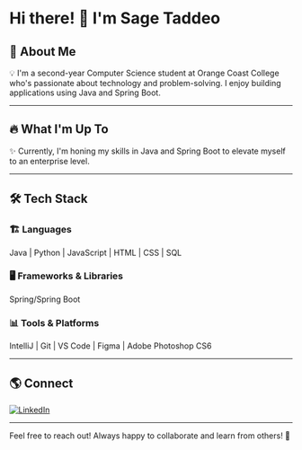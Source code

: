 # **Hi there!** 👋 **I'm Sage Taddeo**

## 🚀 **About Me**

💡 I'm a second-year Computer Science student at Orange Coast College who's passionate about technology and problem-solving. I enjoy building applications using Java and Spring Boot.

---

## 🔥 **What I'm Up To**

✨ Currently, I'm honing my skills in Java and Spring Boot to elevate myself to an enterprise level.

---

## 🛠️ **Tech Stack**

### 🏗️  **Languages** 
Java | Python | JavaScript | HTML | CSS | SQL

### 🖥️  **Frameworks & Libraries** 
Spring/Spring Boot

### 📊  **Tools & Platforms** 
IntelliJ | Git | VS Code | Figma | Adobe Photoshop CS6 

---

## 🌎 **Connect**
[![LinkedIn](https://img.shields.io/badge/LinkedIn-Connect-blue?style=flat&logo=linkedin)](https://www.linkedin.com/in/sagetaddeo000/)

---

Feel free to reach out! Always happy to collaborate and learn from others! 🚀
